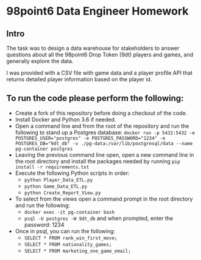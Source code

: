 # 98point6 Data Engineer Homework

## Intro
The task was to design a data warehouse for stakeholders to answer questions
about all the 98point6 Drop Token (9dt) players and games, and generally
explore the data.

I was provided with a CSV file with game data and a player
profile API that returns detailed player information based on the player id.

## To run the code please perform the following:

* Create a fork of this repository before doing a checkout of the code.
* Install Docker and Python 3.6 if needed.
* Open a command line and from the root of the repository and run the following to stand up a Postgres database: `docker run -p 5432:5432 -e POSTGRES_USER="postgres" -e POSTGRES_PASSWORD="1234" -e POSTGRES_DB="9dt_db" -v ./pg-data:/var/lib/postgresql/data --name pg-container postgres`
* Leaving the previous command line open, open a new command line in the root directory and install the packages needed by running `pip install -r requirements.txt`
* Execute the following Python scripts in order:
  - `python Player_Data_ETL.py`
  - `python Game_Data_ETL.py`
  - `python Create_Report_View.py`
* To select from the views open a command prompt in the root directory and run the following:
  - `docker exec -it pg-container bash`
  - `psql -U postgres -W 9dt_db` and when prompted, enter the password: 1234
* Once in psql, you can run the following:
  - `SELECT * FROM rank_win_first_move;`
  - `SELECT * FROM nationality_games;`
  - `SELECT * FROM marketing_one_game_email;`
